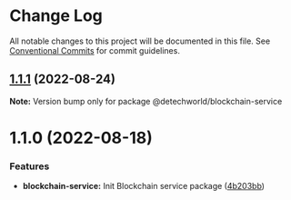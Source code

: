 # Change Log

All notable changes to this project will be documented in this file.
See [Conventional Commits](https://conventionalcommits.org) for commit guidelines.

## [1.1.1](https://github.com/detechworld/tto-packages/compare/@detechworld/blockchain-service@1.1.0...@detechworld/blockchain-service@1.1.1) (2022-08-24)

**Note:** Version bump only for package @detechworld/blockchain-service





# 1.1.0 (2022-08-18)


### Features

* **blockchain-service:** Init Blockchain service package ([4b203bb](https://github.com/detechworld/tto-packages/commit/4b203bb0eb1c5be71525f3cfc8ddad7d587456bf))
